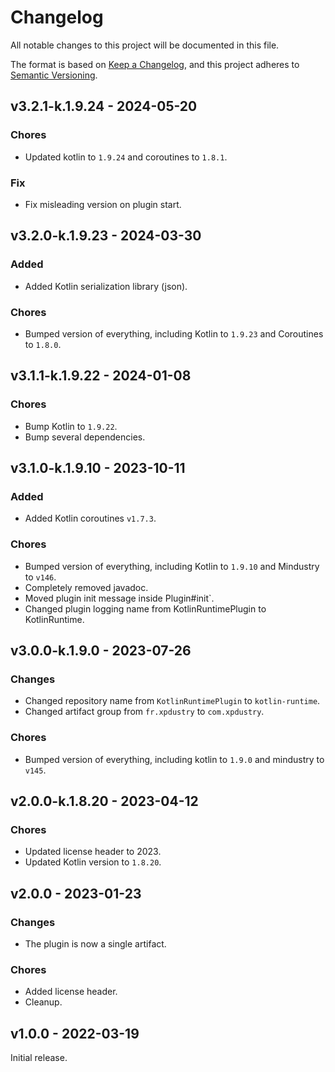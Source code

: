 # Changelog

All notable changes to this project will be documented in this file.

The format is based on [Keep a Changelog](http://keepachangelog.com/),
and this project adheres to [Semantic Versioning](http://semver.org/).

## v3.2.1-k.1.9.24 - 2024-05-20

### Chores

- Updated kotlin to `1.9.24` and coroutines to `1.8.1`.

### Fix

- Fix misleading version on plugin start.

## v3.2.0-k.1.9.23 - 2024-03-30

### Added

- Added Kotlin serialization library (json).

### Chores

- Bumped version of everything, including Kotlin to `1.9.23` and Coroutines to `1.8.0`.

## v3.1.1-k.1.9.22 - 2024-01-08

### Chores

- Bump Kotlin to `1.9.22`.
- Bump several dependencies.

## v3.1.0-k.1.9.10 - 2023-10-11

### Added

- Added Kotlin coroutines `v1.7.3`.

### Chores

- Bumped version of everything, including Kotlin to `1.9.10` and Mindustry to `v146`.
- Completely removed javadoc.
- Moved plugin init message inside Plugin#init`.
- Changed plugin logging name from KotlinRuntimePlugin to KotlinRuntime.

## v3.0.0-k.1.9.0 - 2023-07-26

### Changes

- Changed repository name from `KotlinRuntimePlugin` to `kotlin-runtime`.
- Changed artifact group from `fr.xpdustry` to `com.xpdustry`.

### Chores

- Bumped version of everything, including kotlin to `1.9.0` and mindustry to `v145`.

## v2.0.0-k.1.8.20 - 2023-04-12

### Chores

- Updated license header to 2023.
- Updated Kotlin version to `1.8.20`.

## v2.0.0 - 2023-01-23

### Changes

- The plugin is now a single artifact.

### Chores

- Added license header.
- Cleanup.

## v1.0.0 - 2022-03-19

Initial release.
